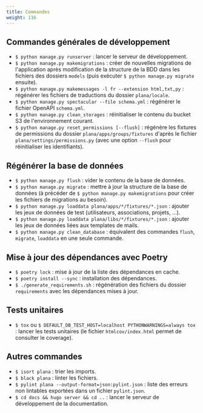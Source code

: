 ```yaml
---
title: Commandes
weight: 116
---
```


## Commandes générales de développement

- `$ python manage.py runserver` : lancer le serveur de développement.
- `$ python manage.py makemigrations` : créer de nouvelles migrations de l'application après modification de la structure de la BDD dans les fichiers des dossiers `models` (puis exécuter `$ python manage.py migrate` ensuite).
- `$ python manage.py makemessages -l fr --extension html,txt,py` : régénérer les fichiers de traductions du dossier `plana/locale`.
- `$ python manage.py spectacular --file schema.yml` : régénérer le fichier OpenAPI `schema.yml`.
- `$ python manage.py clean_storages` : réinitialiser le contenu du bucket S3 de l'environnement courant.
- `$ python manage.py reset_permissions [--flush]` : régénère les fixtures de permissions du dossier `plana/apps/groups/fixtures` d'après le fichier `plana/settings/permissions.py` (avec une option `--flush` pour réinitialiser les identifiants).

## Régénérer la base de données

- `$ python manage.py flush` : vider le contenu de la base de données.
- `$ python manage.py migrate` : mettre à jour la structure de la base de données (à précéder de `$ python manage.py makemigrations` pour créer les fichiers de migrations au besoin).
- `$ python manage.py loaddata plana/apps/*/fixtures/*.json` : ajouter les jeux de données de test (utilisateurs, associations, projets, ...).
- `$ python manage.py loaddata plana/libs/*/fixtures/*.json` : ajouter les jeux de données liées aux templates de mails.
- `$ python manage.py clean_database` : équivalent des commandes `flush`, `migrate`, `loaddata` en une seule commande.

## Mise à jour des dépendances avec Poetry

- `$ poetry lock` : mise à jour de la liste des dépendances en cache.
- `$ poetry install --sync` : installation des dépendances.
- `$ ./generate_requirements.sh` : régénération des fichiers du dossier `requirements` avec les dépendances mises à jour.

## Tests unitaires

- `$ tox` ou `$ DEFAULT_DB_TEST_HOST=localhost PYTHONWARNINGS=always tox` : lancer les tests unitaires (le fichier `htmlcov/index.html` permet de consulter le coverage).

## Autres commandes

- `$ isort plana` : trier les imports.
- `$ black plana` : linter les fichiers.
- `$ pylint plana --output-format=json:pylint.json` : liste des erreurs non lintables exportées dans un fichier `pylint.json`.
- `$ cd docs && hugo server && cd ..` : lancer le serveur de développement de la documentation.
